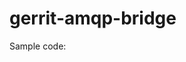 gerrit-amqp-bridge
==================

Sample code:

<script src="https://gist.github.com/4563261.js"></script>
